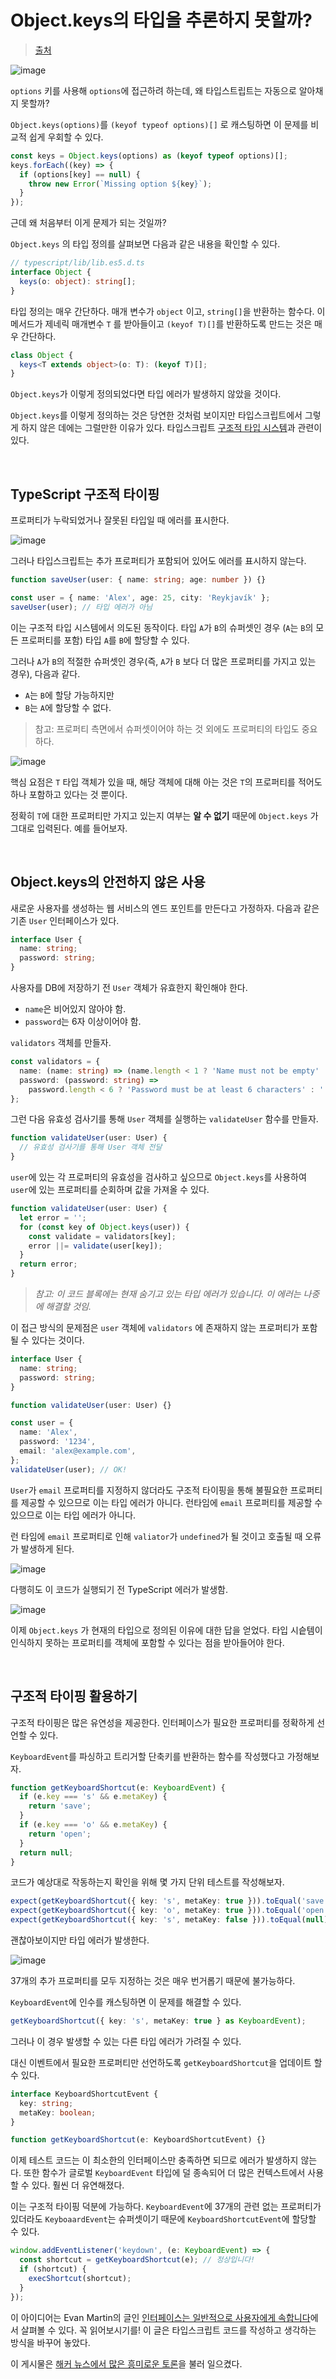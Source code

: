 # Object.keys의 타입을 추론하지 못할까?

> [출처](https://medium.com/@yujso66/%EB%B2%88%EC%97%AD-%EC%99%9C-%ED%83%80%EC%9E%85%EC%8A%A4%ED%81%AC%EB%A6%BD%ED%8A%B8%EB%8A%94-object-keys%EC%9D%98-%ED%83%80%EC%9E%85%EC%9D%84-%EC%A0%81%EC%A0%88%ED%95%98%EA%B2%8C-%EC%B6%94%EB%A1%A0%ED%95%98%EC%A7%80-%EB%AA%BB%ED%95%A0%EA%B9%8C%EC%9A%94-477253b1aafa)

![image](https://github.com/pozafly/TIL/assets/59427983/df226129-283b-446f-a2a5-af12523b7a59)

`options` 키를 사용해 `options`에 접근하려 하는데, 왜 타입스트립트는 자동으로 알아채지 못할까?

`Object.keys(options)`를 `(keyof typeof options)[]` 로 캐스팅하면 이 문제를 비교적 쉽게 우회할 수 있다.

```ts
const keys = Object.keys(options) as (keyof typeof options)[];
keys.forEach((key) => {
  if (options[key] == null) {
    throw new Error(`Missing option ${key}`);
  }
});
```

근데 왜 처음부터 이게 문제가 되는 것일까?

`Object.keys` 의 타입 정의를 살펴보면 다음과 같은 내용을 확인할 수 있다.

```ts
// typescript/lib/lib.es5.d.ts
interface Object {
  keys(o: object): string[];
}
```

타입 정의는 매우 간단하다. 매개 변수가 `object` 이고, `string[]`을 반환하는 함수다. 이 메서드가 제네릭 매개변수 `T` 를 받아들이고 `(keyof T)[]`를 반환하도록 만드는 것은 매우 간단하다.

```ts
class Object {
  keys<T extends object>(o: T): (keyof T)[];
}
```

`Object.keys`가 이렇게 정의되었다면 타입 에러가 발생하지 않았을 것이다.

`Object.keys`를 이렇게 정의하는 것은 당연한 것처럼 보이지만 타입스크립트에서 그렇게 하지 않은 데에는 그럴만한 이유가 있다. 타입스크립트 [구조적 타입 시스템](https://en.wikipedia.org/wiki/Structural_type_system)과 관련이 있다.

<br/>

## TypeScript 구조적 타이핑

프로퍼티가 누락되었거나 잘못된 타입일 때 에러를 표시한다.

![image](https://github.com/pozafly/TIL/assets/59427983/99628e21-5a95-4e45-a5b8-e44d9d3e3ab6)

그러나 타입스크립트는 추가 프로퍼티가 포함되어 있어도 에러를 표시하지 않는다.

```ts
function saveUser(user: { name: string; age: number }) {}

const user = { name: 'Alex', age: 25, city: 'Reykjavík' };
saveUser(user); // 타입 에러가 아님
```

이는 구조적 타입 시스템에서 의도된 동작이다. 타입 `A`가 `B`의 슈퍼셋인 경우 (`A`는 `B`의 모든 프로퍼티를 포함) 타입 `A`를 `B`에 할당할 수 있다.

그러나 `A`가 `B`의 적절한 슈퍼셋인 경우(즉, `A`가 `B` 보다 더 많은 프로퍼티를 가지고 있는 경우), 다음과 같다.

- `A`는 `B`에 할당 가능하지만
- `B`는 `A`에 할당할 수 없다.

> 참고: 프로퍼티 측면에서 슈퍼셋이어야 하는 것 외에도 프로퍼티의 타입도 중요하다.

![image](https://github.com/pozafly/TIL/assets/59427983/bcd328ae-0b04-44c2-a28d-e052391e6dd6)

핵심 요점은 `T` 타입 객체가 있을 때, 해당 객체에 대해 아는 것은 `T`의 프로퍼티를 적어도 하나 포함하고 있다는 것 뿐이다.

정확히 `T`에 대한 프로퍼티만 가지고 있는지 여부는 **알 수 없기** 때문에 `Object.keys` 가 그대로 입력된다. 예를 들어보자.

<br/>

## Object.keys의 안전하지 않은 사용

새로운 사용자를 생성하는 웹 서비스의 엔드 포인트를 만든다고 가정하자. 다음과 같은 기존 `User` 인터페이스가 있다.

```ts
interface User {
  name: string;
  password: string;
}
```

사용자를 DB에 저장하기 전 `User` 객체가 유효한지 확인해야 한다.

- `name`은 비어있지 않아야 함.
- `password`는 6자 이상이어야 함.

`validators` 객체를 만들자.

```ts
const validators = {
  name: (name: string) => (name.length < 1 ? 'Name must not be empty' : ''),
  password: (password: string) =>
    password.length < 6 ? 'Password must be at least 6 characters' : '',
};
```

그런 다음 유효성 검사기를 통해 `User` 객체를 실행하는 `validateUser` 함수를 만들자.

```ts
function validateUser(user: User) {
  // 유효성 검사기를 통해 User 객체 전달
}
```

`user`에 있는 각 프로퍼티의 유효성을 검사하고 싶으므로 `Object.keys`를 사용하여 `user`에 있는 프로퍼티를 순회하며 값을 가져올 수 있다.

```ts
function validateUser(user: User) {
  let error = '';
  for (const key of Object.keys(user)) {
    const validate = validators[key];
    error ||= validate(user[key]);
  }
  return error;
}
```

> *참고: 이 코드 블록에는 현재 숨기고 있는 타입 에러가 있습니다. 이 에러는 나중에 해결할 것임.*

이 접근 방식의 문제점은 `user` 객체에 `validators` 에 존재하지 않는 프로퍼티가 포함될 수 있다는 것이다.

```ts
interface User {
  name: string;
  password: string;
}

function validateUser(user: User) {}

const user = {
  name: 'Alex',
  password: '1234',
  email: 'alex@example.com',
};
validateUser(user); // OK!
```

`User`가 `email` 프로퍼티를 지정하지 않더라도 구조적 타이핑을 통해 불필요한 프로퍼티를 제공할 수 있으므로 이는 타입 에러가 아니다. 런타임에 `email` 프로퍼티를 제공할 수 있으므로 이는 타입 에러가 아니다.

런 타임에 `email` 프로퍼티로 인해 `valiator`가 `undefined`가 될 것이고 호출될 때 오류가 발생하게 된다.

![image](https://github.com/pozafly/TIL/assets/59427983/c4217d76-2fcc-493e-9446-b9e1e6b7832b)

다행히도 이 코드가 실행되기 전 TypeScript 에러가 발생함.

![image](https://github.com/pozafly/TIL/assets/59427983/dabc32b6-26a7-4c70-852b-54e17fd2f113)

이제 `Object.keys` 가 현재의 타입으로 정의된 이유에 대한 답을 얻었다. 타입 시슽템이 인식하지 못하는 프로퍼티를 객체에 포함할 수 있다는 점을 받아들어야 한다.

<br/>

## 구조적 타이핑 활용하기

구조적 타이핑은 많은 유연성을 제공한다. 인터페이스가 필요한 프로퍼티를 정확하게 선언할 수 있다.

`KeyboardEvent`를 파싱하고 트리거할 단축키를 반환하는 함수를 작성했다고 가정해보자.

```ts
function getKeyboardShortcut(e: KeyboardEvent) {
  if (e.key === 's' && e.metaKey) {
    return 'save';
  }
  if (e.key === 'o' && e.metaKey) {
    return 'open';
  }
  return null;
}
```

코드가 예상대로 작동하는지 확인을 위해 몇 가지 단위 테스트를 작성해보자.

```ts
expect(getKeyboardShortcut({ key: 's', metaKey: true })).toEqual('save');
expect(getKeyboardShortcut({ key: 'o', metaKey: true })).toEqual('open');
expect(getKeyboardShortcut({ key: 's', metaKey: false })).toEqual(null);
```

괜찮아보이지만 타입 에러가 발생한다.

![image](https://github.com/pozafly/TIL/assets/59427983/6b1cd7ec-97e3-4286-a52c-36627f4722db)

37개의 추가 프로퍼티를 모두 지정하는 것은 매우 번거롭기 때문에 불가능하다.

`KeyboardEvent`에 인수를 캐스팅하면 이 문제를 해결할 수 있다.

```ts
getKeyboardShortcut({ key: 's', metaKey: true } as KeyboardEvent);
```

그러나 이 경우 발생할 수 있는 다른 타입 에러가 가려질 수 있다.

대신 이벤트에서 필요한 프로퍼티만 선언하도록 `getKeyboardShortcut`을 업데이트 할 수 있다.

```ts
interface KeyboardShortcutEvent {
  key: string;
  metaKey: boolean;
}

function getKeyboardShortcut(e: KeyboardShortcutEvent) {}
```

이제 테스트 코드는 이 최소한의 인터페이스만 충족하면 되므로 에러가 발생하지 않는다. 또한 함수가 글로벌 `KeyboardEvent` 타입에 덜 종속되어 더 많은 컨텍스트에서 사용할 수 있다. 훨씬 더 유연해졌다.

이는 구조적 타이핑 덕분에 가능하다. `KeyboardEvent`에 37개의 관련 없는 프로퍼티가 있더라도 `KeyboaardEvent`는 슈퍼셋이기 때문에 `KeyboardShortcutEvent`에 할당할 수 있다.

```ts
window.addEventListener('keydown', (e: KeyboardEvent) => {
  const shortcut = getKeyboardShortcut(e); // 정상입니다!
  if (shortcut) {
    execShortcut(shortcut);
  }
});
```

이 아이디어는 Evan Martin의 글인 [인터페이스는 일반적으로 사용자에게 속합니다](https://neugierig.org/software/blog/2019/11/interface-pattern.html)에서 살펴볼 수 있다. 꼭 읽어보시기를! 이 글은 타입스크립트 코드를 작성하고 생각하는 방식을 바꾸어 놓았다.

이 게시물은 [해커 뉴스에서 많은 흥미로운 토론](https://news.ycombinator.com/item?id=36457557)을 불러 일으켰다.
